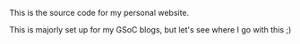 This is the source code for my personal website.


This is majorly set up for my GSoC blogs, but let's see where I go with this ;)